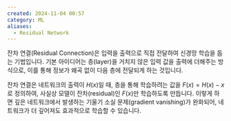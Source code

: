 ```yaml
---
created: 2024-11-04 00:57
category: ML
aliases:
  - Residual Network
---
```

잔차 연결(Residual Connection)은 입력을 출력으로 직접 전달하여 신경망 학습을 돕는 기법입니다. 기본 아이디어는 층(layer)을 거치지 않은 입력 값을 출력에 더해주는 방식으로, 이를 통해 정보가 왜곡 없이 다음 층에 전달되게 하는 것입니다. 

잔차 연결은 네트워크의 출력이 $H(x)$일 때, 층을 통해 학습하려는 값을 $F(x) = H(x) - x$로 정의하여, 사실상 모델이 잔차(residual)인 $F(x)$만 학습하도록 만듭니다. 이렇게 하면 깊은 네트워크에서 발생하는 기울기 소실 문제(gradient vanishing)가 완화되어, 네트워크가 더 깊어져도 효과적으로 학습할 수 있습니다.